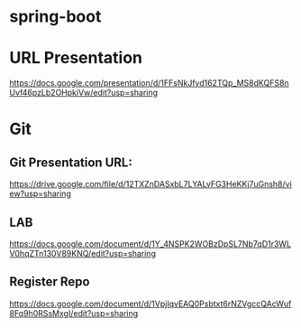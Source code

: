 # spring-boot

# URL Presentation
https://docs.google.com/presentation/d/1FFsNkJfvd162TQp_MS8dKQFS8nUvf46pzLb2OHpkiVw/edit?usp=sharing

# Git
## Git Presentation URL:
https://drive.google.com/file/d/12TXZnDASxbL7LYALvFG3HeKKj7uGnsh8/view?usp=sharing

## LAB
https://docs.google.com/document/d/1Y_4NSPK2WOBzDpSL7Nb7qD1r3WLV0hqZTn130V89KNQ/edit?usp=sharing

## Register Repo

https://docs.google.com/document/d/1VpjIqvEAQ0Psbtxt6rNZVgccQAcWuf8Fq9h0RSsMxgI/edit?usp=sharing
